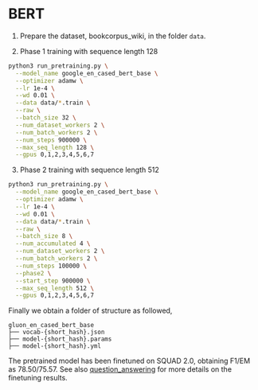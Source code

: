 # BERT

1. Prepare the dataset, bookcorpus_wiki, in the folder `data`.

2. Phase 1 training with sequence length 128

```bash
python3 run_pretraining.py \
  --model_name google_en_cased_bert_base \
  --optimizer adamw \
  --lr 1e-4 \
  --wd 0.01 \
  --data data/*.train \
  --raw \
  --batch_size 32 \
  --num_dataset_workers 2 \
  --num_batch_workers 2 \
  --num_steps 900000 \
  --max_seq_length 128 \
  --gpus 0,1,2,3,4,5,6,7
```

3. Phase 2 training with sequence length 512

```bash
python3 run_pretraining.py \
  --model_name google_en_cased_bert_base \
  --optimizer adamw \
  --lr 1e-4 \
  --wd 0.01 \
  --data data/*.train \
  --raw \
  --batch_size 8 \
  --num_accumulated 4 \
  --num_dataset_workers 2 \
  --num_batch_workers 2 \
  --num_steps 100000 \
  --phase2 \
  --start_step 900000 \
  --max_seq_length 512 \
  --gpus 0,1,2,3,4,5,6,7
```

Finally we obtain a folder of structure as followed,

```
gluon_en_cased_bert_base
├── vocab-{short_hash}.json    
├── model-{short_hash}.params
├── model-{short_hash}.yml    
```

The pretrained model has been finetuned on SQUAD 2.0, obtaining F1/EM as 78.50/75.57. See also [question_answering](../../question_answering) for more details on the finetuning results.

